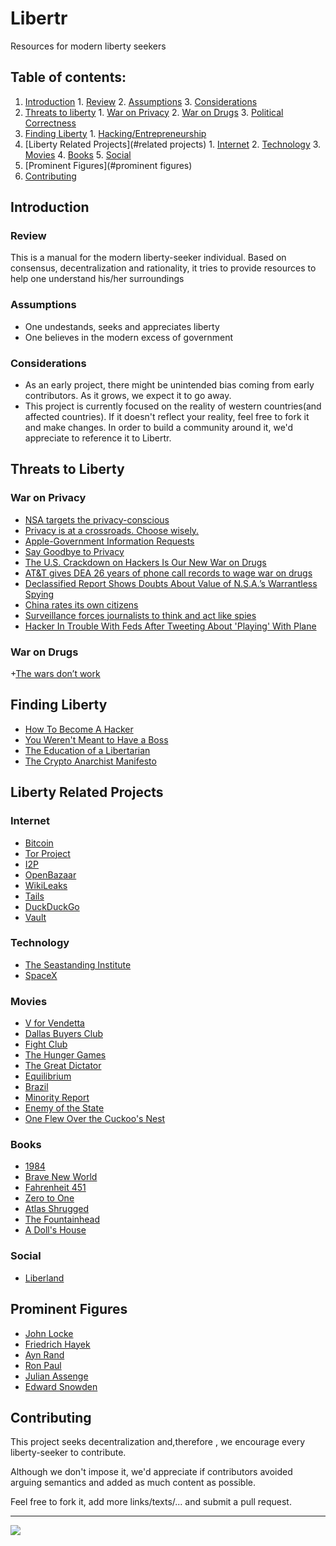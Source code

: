 # Libertr
Resources for modern liberty seekers


## Table of contents:

  1. [Introduction](#introduction)
    1. [Review](#review)
    2. [Assumptions](#assumptions)
    3. [Considerations](#considerations)
  2. [Threats to liberty](#threats-to-liberty)
    1. [War on Privacy](#war-on-privacy)
    2. [War on Drugs]()
    3. [Political Correctness](#political-correctness)
  3. [Finding Liberty](#finding-liberty)
    1. [Hacking/Entrepreneurship](#hacking)
  4. [Liberty Related Projects](#related projects)
    1. [Internet](#internet)
    2. [Technology](#technology)
    3. [Movies](#movies)
    4. [Books](#books)
    5. [Social](#social)
  5. [Prominent Figures](#prominent figures)
  6. [Contributing](#contributing)


## Introduction

### Review

  This is a manual for the modern liberty-seeker individual. Based on consensus, decentralization and rationality, it tries to provide resources to help one understand his/her surroundings
  
### Assumptions

  + One undestands, seeks and appreciates liberty
  + One believes in the modern excess of government

### Considerations
  + As an early project, there might be unintended bias coming from early contributors. As it grows, we expect it to go away.
  + This project is currently focused on the reality of western countries(and affected countries). If it doesn't reflect your reality, feel free to fork it and make changes. In order to build a community around it, we'd appreciate to reference it to Libertr.
 
## Threats to Liberty

### War on Privacy

  + [NSA targets the privacy-conscious](http://daserste.ndr.de/panorama/aktuell/NSA-targets-the-privacy-conscious,nsa230.html)
  + [Privacy is at a crossroads. Choose wisely.](https://medium.com/@yegg/privacy-is-at-a-crossroads-choose-wisely-96bac0644ec1)
  + [Apple-Government Information Requests](http://www.apple.com/privacy/government-information-requests/)
  + [Say Goodbye to Privacy](http://www.wired.com/2015/02/say-goodbye-to-privacy/)
  + [The U.S. Crackdown on Hackers Is Our New War on Drugs](http://www.wired.com/2014/01/using-computer-drug-war-decade-dangerous-excessive-punishment-consequences/)
  + [AT&T gives DEA 26 years of phone call records to wage war on drugs](http://www.theatlantic.com/national/archive/2010/05/this-is-your-war-on-drugs/56380/)
  + [Declassified Report Shows Doubts About Value of N.S.A.’s Warrantless Spying ](http://www.nytimes.com/2015/04/25/us/politics/value-of-nsa-warrantless-spying-is-doubted-in-declassified-reports.html?_r=1)
  + [China rates its own citizens](http://www.volkskrant.nl/buitenland/china-rates-its-own-citizens-including-online-behaviour~a3979668/)
  + [Surveillance forces journalists to think and act like spies](https://cpj.org/2015/04/attacks-on-the-press-surveillance-forces-journalists-to-think-act-like-spies.php)
  + [Hacker In Trouble With Feds After Tweeting About 'Playing' With Plane ](http://www.forbes.com/sites/thomasbrewster/2015/04/17/hacker-tweets-about-hacking-plane-gets-computers-seized/)


### War on Drugs
  +[The wars don’t work](http://www.economist.com/news/leaders/21650112-one-war-drugs-ends-another-starting-it-will-be-failure-too-wars-dont-work?fsrc=nlw|hig|30-04-2015|NA)


## Finding Liberty
  + [How To Become A Hacker](http://www.catb.org/~esr/faqs/hacker-howto.html)
  + [You Weren't Meant to Have a Boss](http://www.paulgraham.com/boss.html)
  + [The Education of a Libertarian](http://www.cato-unbound.org/2009/04/13/peter-thiel/education-libertarian)
  + [The Crypto Anarchist Manifesto](http://groups.csail.mit.edu/mac/classes/6.805/articles/crypto/cypherpunks/may-crypto-manifesto.html)


## Liberty Related Projects
### Internet
  + [Bitcoin](https://bitcoin.org/en/)
  + [Tor Project](https://www.torproject.org/)
  + [I2P](https://geti2p.net/en/)
  + [OpenBazaar](https://github.com/OpenBazaar/OpenBazaar)
  + [WikiLeaks](https://wikileaks.org/)
  + [Tails](https://tails.boum.org/)
  + [DuckDuckGo](https://duckduckgo.com/)
  + [Vault](https://hashicorp.com/blog/vault.html)

### Technology
  + [The Seastanding Institute](http://www.seasteading.org/)
  + [SpaceX](http://www.spacex.com/)

### Movies
  + [V for Vendetta](https://www.youtube.com/watch?v=KKvvOFIHs4k)
  + [Dallas Buyers Club](https://www.youtube.com/watch?v=U8utPuIFVnU)
  + [Fight Club](https://www.youtube.com/watch?v=SUXWAEX2jlg)
  + [The Hunger Games](https://www.youtube.com/watch?v=4S9a5V9ODuY)
  + [The Great Dictator](https://www.youtube.com/watch?v=wYDf_Y_f5HM)
  + [Equilibrium](https://www.youtube.com/watch?v=N7MMxM_jV7g)
  + [Brazil](https://www.youtube.com/watch?v=XmSBtDLgBSQ)
  + [Minority Report](https://www.youtube.com/watch?v=0nFxZipsiOM)
  + [Enemy of the State](https://www.youtube.com/watch?v=AoNT6u3mQew)
  + [One Flew Over the Cuckoo's Nest](https://www.youtube.com/watch?v=2WSyJgydTsA)

### Books
  + [1984](http://en.wikipedia.org/wiki/Nineteen_Eighty-Four)
  + [Brave New World](http://en.wikipedia.org/wiki/Brave_New_World)
  + [Fahrenheit 451](http://en.wikipedia.org/wiki/Fahrenheit_451)
  + [Zero to One](http://en.wikipedia.org/wiki/Zero_to_One)
  + [Atlas Shrugged](http://en.wikipedia.org/wiki/Atlas_Shrugged)
  + [The Fountainhead](http://en.wikipedia.org/wiki/The_Fountainhead)
  + [A Doll's House](http://en.wikipedia.org/wiki/A_Doll%27s_House)

### Social
  + [Liberland](http://liberland.org/)
  


## Prominent Figures
 + [John Locke](http://en.wikipedia.org/wiki/John_Locke)
 + [Friedrich Hayek](http://en.wikipedia.org/wiki/Friedrich_Hayek)
 + [Ayn Rand](http://en.wikipedia.org/wiki/Ayn_Rand)
 + [Ron Paul](http://en.wikipedia.org/wiki/Ron_Paul)
 + [Julian Assenge](http://en.wikipedia.org/wiki/Julian_Assange)
 + [Edward Snowden](http://en.wikipedia.org/wiki/Edward_Snowden)
 
## Contributing
This project seeks decentralization and,therefore , we encourage every liberty-seeker to contribute. 

Although we don't impose it, we'd appreciate if contributors avoided arguing semantics and added as much content as possible.

Feel free to fork it, add more links/texts/... and submit a pull request. 
____________________

![](http://i.imgur.com/PMX3Yma.gif)
